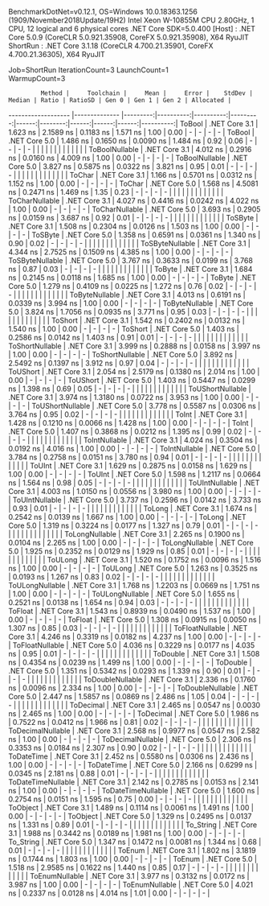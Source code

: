 
BenchmarkDotNet=v0.12.1, OS=Windows 10.0.18363.1256 (1909/November2018Update/19H2)
Intel Xeon W-10855M CPU 2.80GHz, 1 CPU, 12 logical and 6 physical cores
.NET Core SDK=5.0.400
  [Host]   : .NET Core 5.0.9 (CoreCLR 5.0.921.35908, CoreFX 5.0.921.35908), X64 RyuJIT
  ShortRun : .NET Core 3.1.18 (CoreCLR 4.700.21.35901, CoreFX 4.700.21.36305), X64 RyuJIT

Job=ShortRun  IterationCount=3  LaunchCount=1  
WarmupCount=3  

             Method |     Toolchain |     Mean |     Error |    StdDev |   Median | Ratio | RatioSD | Gen 0 | Gen 1 | Gen 2 | Allocated |
------------------- |-------------- |---------:|----------:|----------:|---------:|------:|--------:|------:|------:|------:|----------:|
             ToBool | .NET Core 3.1 | 1.623 ns | 2.1589 ns | 0.1183 ns | 1.571 ns |  1.00 |    0.00 |     - |     - |     - |         - |
             ToBool | .NET Core 5.0 | 1.486 ns | 0.1650 ns | 0.0090 ns | 1.484 ns |  0.92 |    0.06 |     - |     - |     - |         - |
                    |               |          |           |           |          |       |         |       |       |       |           |
     ToBoolNullable | .NET Core 3.1 | 4.012 ns | 0.2916 ns | 0.0160 ns | 4.009 ns |  1.00 |    0.00 |     - |     - |     - |         - |
     ToBoolNullable | .NET Core 5.0 | 3.827 ns | 0.5875 ns | 0.0322 ns | 3.821 ns |  0.95 |    0.01 |     - |     - |     - |         - |
                    |               |          |           |           |          |       |         |       |       |       |           |
             ToChar | .NET Core 3.1 | 1.166 ns | 0.5701 ns | 0.0312 ns | 1.152 ns |  1.00 |    0.00 |     - |     - |     - |         - |
             ToChar | .NET Core 5.0 | 1.568 ns | 4.5081 ns | 0.2471 ns | 1.469 ns |  1.35 |    0.23 |     - |     - |     - |         - |
                    |               |          |           |           |          |       |         |       |       |       |           |
     ToCharNullable | .NET Core 3.1 | 4.027 ns | 0.4416 ns | 0.0242 ns | 4.022 ns |  1.00 |    0.00 |     - |     - |     - |         - |
     ToCharNullable | .NET Core 5.0 | 3.693 ns | 0.2905 ns | 0.0159 ns | 3.687 ns |  0.92 |    0.01 |     - |     - |     - |         - |
                    |               |          |           |           |          |       |         |       |       |       |           |
            ToSByte | .NET Core 3.1 | 1.508 ns | 0.2304 ns | 0.0126 ns | 1.503 ns |  1.00 |    0.00 |     - |     - |     - |         - |
            ToSByte | .NET Core 5.0 | 1.358 ns | 0.6591 ns | 0.0361 ns | 1.340 ns |  0.90 |    0.02 |     - |     - |     - |         - |
                    |               |          |           |           |          |       |         |       |       |       |           |
    ToSByteNullable | .NET Core 3.1 | 4.344 ns | 2.7525 ns | 0.1509 ns | 4.385 ns |  1.00 |    0.00 |     - |     - |     - |         - |
    ToSByteNullable | .NET Core 5.0 | 3.767 ns | 0.3633 ns | 0.0199 ns | 3.768 ns |  0.87 |    0.03 |     - |     - |     - |         - |
                    |               |          |           |           |          |       |         |       |       |       |           |
             ToByte | .NET Core 3.1 | 1.684 ns | 0.2145 ns | 0.0118 ns | 1.685 ns |  1.00 |    0.00 |     - |     - |     - |         - |
             ToByte | .NET Core 5.0 | 1.279 ns | 0.4109 ns | 0.0225 ns | 1.272 ns |  0.76 |    0.02 |     - |     - |     - |         - |
                    |               |          |           |           |          |       |         |       |       |       |           |
     ToByteNullable | .NET Core 3.1 | 4.013 ns | 0.6191 ns | 0.0339 ns | 3.994 ns |  1.00 |    0.00 |     - |     - |     - |         - |
     ToByteNullable | .NET Core 5.0 | 3.824 ns | 1.7056 ns | 0.0935 ns | 3.771 ns |  0.95 |    0.03 |     - |     - |     - |         - |
                    |               |          |           |           |          |       |         |       |       |       |           |
            ToShort | .NET Core 3.1 | 1.542 ns | 0.2402 ns | 0.0132 ns | 1.540 ns |  1.00 |    0.00 |     - |     - |     - |         - |
            ToShort | .NET Core 5.0 | 1.403 ns | 0.2586 ns | 0.0142 ns | 1.403 ns |  0.91 |    0.01 |     - |     - |     - |         - |
                    |               |          |           |           |          |       |         |       |       |       |           |
    ToShortNullable | .NET Core 3.1 | 3.999 ns | 0.2888 ns | 0.0158 ns | 3.997 ns |  1.00 |    0.00 |     - |     - |     - |         - |
    ToShortNullable | .NET Core 5.0 | 3.892 ns | 2.5492 ns | 0.1397 ns | 3.912 ns |  0.97 |    0.04 |     - |     - |     - |         - |
                    |               |          |           |           |          |       |         |       |       |       |           |
           ToUShort | .NET Core 3.1 | 2.054 ns | 2.5179 ns | 0.1380 ns | 2.014 ns |  1.00 |    0.00 |     - |     - |     - |         - |
           ToUShort | .NET Core 5.0 | 1.403 ns | 0.5447 ns | 0.0299 ns | 1.398 ns |  0.69 |    0.05 |     - |     - |     - |         - |
                    |               |          |           |           |          |       |         |       |       |       |           |
   ToUShortNullable | .NET Core 3.1 | 3.974 ns | 1.3180 ns | 0.0722 ns | 3.953 ns |  1.00 |    0.00 |     - |     - |     - |         - |
   ToUShortNullable | .NET Core 5.0 | 3.778 ns | 0.5587 ns | 0.0306 ns | 3.764 ns |  0.95 |    0.02 |     - |     - |     - |         - |
                    |               |          |           |           |          |       |         |       |       |       |           |
              ToInt | .NET Core 3.1 | 1.428 ns | 0.1210 ns | 0.0066 ns | 1.428 ns |  1.00 |    0.00 |     - |     - |     - |         - |
              ToInt | .NET Core 5.0 | 1.407 ns | 0.3868 ns | 0.0212 ns | 1.395 ns |  0.99 |    0.02 |     - |     - |     - |         - |
                    |               |          |           |           |          |       |         |       |       |       |           |
      ToIntNullable | .NET Core 3.1 | 4.024 ns | 0.3504 ns | 0.0192 ns | 4.016 ns |  1.00 |    0.00 |     - |     - |     - |         - |
      ToIntNullable | .NET Core 5.0 | 3.784 ns | 0.2758 ns | 0.0151 ns | 3.780 ns |  0.94 |    0.01 |     - |     - |     - |         - |
                    |               |          |           |           |          |       |         |       |       |       |           |
             ToUInt | .NET Core 3.1 | 1.629 ns | 0.2875 ns | 0.0158 ns | 1.629 ns |  1.00 |    0.00 |     - |     - |     - |         - |
             ToUInt | .NET Core 5.0 | 1.598 ns | 1.2117 ns | 0.0664 ns | 1.564 ns |  0.98 |    0.05 |     - |     - |     - |         - |
                    |               |          |           |           |          |       |         |       |       |       |           |
     ToUIntNullable | .NET Core 3.1 | 4.003 ns | 1.0150 ns | 0.0556 ns | 3.980 ns |  1.00 |    0.00 |     - |     - |     - |         - |
     ToUIntNullable | .NET Core 5.0 | 3.737 ns | 0.2596 ns | 0.0142 ns | 3.733 ns |  0.93 |    0.01 |     - |     - |     - |         - |
                    |               |          |           |           |          |       |         |       |       |       |           |
             ToLong | .NET Core 3.1 | 1.674 ns | 0.2542 ns | 0.0139 ns | 1.667 ns |  1.00 |    0.00 |     - |     - |     - |         - |
             ToLong | .NET Core 5.0 | 1.319 ns | 0.3224 ns | 0.0177 ns | 1.327 ns |  0.79 |    0.01 |     - |     - |     - |         - |
                    |               |          |           |           |          |       |         |       |       |       |           |
     ToLongNullable | .NET Core 3.1 | 2.265 ns | 0.1900 ns | 0.0104 ns | 2.265 ns |  1.00 |    0.00 |     - |     - |     - |         - |
     ToLongNullable | .NET Core 5.0 | 1.925 ns | 0.2352 ns | 0.0129 ns | 1.929 ns |  0.85 |    0.01 |     - |     - |     - |         - |
                    |               |          |           |           |          |       |         |       |       |       |           |
            ToULong | .NET Core 3.1 | 1.520 ns | 0.1752 ns | 0.0096 ns | 1.516 ns |  1.00 |    0.00 |     - |     - |     - |         - |
            ToULong | .NET Core 5.0 | 1.263 ns | 0.3525 ns | 0.0193 ns | 1.267 ns |  0.83 |    0.02 |     - |     - |     - |         - |
                    |               |          |           |           |          |       |         |       |       |       |           |
    ToULongNullable | .NET Core 3.1 | 1.768 ns | 1.2203 ns | 0.0669 ns | 1.751 ns |  1.00 |    0.00 |     - |     - |     - |         - |
    ToULongNullable | .NET Core 5.0 | 1.655 ns | 0.2521 ns | 0.0138 ns | 1.654 ns |  0.94 |    0.03 |     - |     - |     - |         - |
                    |               |          |           |           |          |       |         |       |       |       |           |
            ToFloat | .NET Core 3.1 | 1.543 ns | 0.8939 ns | 0.0490 ns | 1.537 ns |  1.00 |    0.00 |     - |     - |     - |         - |
            ToFloat | .NET Core 5.0 | 1.308 ns | 0.0915 ns | 0.0050 ns | 1.307 ns |  0.85 |    0.03 |     - |     - |     - |         - |
                    |               |          |           |           |          |       |         |       |       |       |           |
    ToFloatNullable | .NET Core 3.1 | 4.246 ns | 0.3319 ns | 0.0182 ns | 4.237 ns |  1.00 |    0.00 |     - |     - |     - |         - |
    ToFloatNullable | .NET Core 5.0 | 4.036 ns | 0.3229 ns | 0.0177 ns | 4.035 ns |  0.95 |    0.01 |     - |     - |     - |         - |
                    |               |          |           |           |          |       |         |       |       |       |           |
           ToDouble | .NET Core 3.1 | 1.508 ns | 0.4354 ns | 0.0239 ns | 1.499 ns |  1.00 |    0.00 |     - |     - |     - |         - |
           ToDouble | .NET Core 5.0 | 1.351 ns | 0.5342 ns | 0.0293 ns | 1.339 ns |  0.90 |    0.01 |     - |     - |     - |         - |
                    |               |          |           |           |          |       |         |       |       |       |           |
   ToDoubleNullable | .NET Core 3.1 | 2.336 ns | 0.1760 ns | 0.0096 ns | 2.334 ns |  1.00 |    0.00 |     - |     - |     - |         - |
   ToDoubleNullable | .NET Core 5.0 | 2.447 ns | 1.5857 ns | 0.0869 ns | 2.486 ns |  1.05 |    0.04 |     - |     - |     - |         - |
                    |               |          |           |           |          |       |         |       |       |       |           |
          ToDecimal | .NET Core 3.1 | 2.465 ns | 0.0547 ns | 0.0030 ns | 2.465 ns |  1.00 |    0.00 |     - |     - |     - |         - |
          ToDecimal | .NET Core 5.0 | 1.986 ns | 0.7522 ns | 0.0412 ns | 1.966 ns |  0.81 |    0.02 |     - |     - |     - |         - |
                    |               |          |           |           |          |       |         |       |       |       |           |
  ToDecimalNullable | .NET Core 3.1 | 2.568 ns | 0.9977 ns | 0.0547 ns | 2.582 ns |  1.00 |    0.00 |     - |     - |     - |         - |
  ToDecimalNullable | .NET Core 5.0 | 2.306 ns | 0.3353 ns | 0.0184 ns | 2.307 ns |  0.90 |    0.02 |     - |     - |     - |         - |
                    |               |          |           |           |          |       |         |       |       |       |           |
         ToDateTime | .NET Core 3.1 | 2.452 ns | 0.5580 ns | 0.0306 ns | 2.436 ns |  1.00 |    0.00 |     - |     - |     - |         - |
         ToDateTime | .NET Core 5.0 | 2.166 ns | 0.6299 ns | 0.0345 ns | 2.181 ns |  0.88 |    0.01 |     - |     - |     - |         - |
                    |               |          |           |           |          |       |         |       |       |       |           |
 ToDateTimeNullable | .NET Core 3.1 | 2.142 ns | 0.2785 ns | 0.0153 ns | 2.141 ns |  1.00 |    0.00 |     - |     - |     - |         - |
 ToDateTimeNullable | .NET Core 5.0 | 1.600 ns | 0.2754 ns | 0.0151 ns | 1.595 ns |  0.75 |    0.00 |     - |     - |     - |         - |
                    |               |          |           |           |          |       |         |       |       |       |           |
           ToObject | .NET Core 3.1 | 1.489 ns | 0.1114 ns | 0.0061 ns | 1.491 ns |  1.00 |    0.00 |     - |     - |     - |         - |
           ToObject | .NET Core 5.0 | 1.329 ns | 0.2495 ns | 0.0137 ns | 1.331 ns |  0.89 |    0.01 |     - |     - |     - |         - |
                    |               |          |           |           |          |       |         |       |       |       |           |
          To_String | .NET Core 3.1 | 1.988 ns | 0.3442 ns | 0.0189 ns | 1.981 ns |  1.00 |    0.00 |     - |     - |     - |         - |
          To_String | .NET Core 5.0 | 1.347 ns | 0.1472 ns | 0.0081 ns | 1.344 ns |  0.68 |    0.01 |     - |     - |     - |         - |
                    |               |          |           |           |          |       |         |       |       |       |           |
             ToEnum | .NET Core 3.1 | 1.802 ns | 3.1819 ns | 0.1744 ns | 1.803 ns |  1.00 |    0.00 |     - |     - |     - |         - |
             ToEnum | .NET Core 5.0 | 1.518 ns | 2.9585 ns | 0.1622 ns | 1.440 ns |  0.85 |    0.17 |     - |     - |     - |         - |
                    |               |          |           |           |          |       |         |       |       |       |           |
     ToEnumNullable | .NET Core 3.1 | 3.977 ns | 0.3132 ns | 0.0172 ns | 3.987 ns |  1.00 |    0.00 |     - |     - |     - |         - |
     ToEnumNullable | .NET Core 5.0 | 4.021 ns | 0.2337 ns | 0.0128 ns | 4.014 ns |  1.01 |    0.00 |     - |     - |     - |         - |
